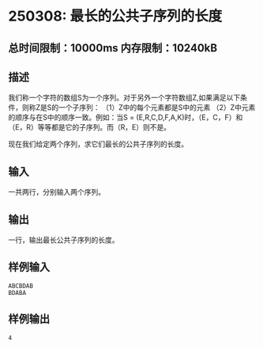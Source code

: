 # 250308: 最长的公共子序列的长度

## 总时间限制：10000ms    内存限制：10240kB

## 描述
我们称一个字符的数组S为一个序列。对于另外一个字符数组Z,如果满足以下条件，则称Z是S的一个子序列：
（1）Z中的每个元素都是S中的元素
（2）Z中元素的顺序与在S中的顺序一致。例如：当S = (E,R,C,D,F,A,K)时，（E，C，F）和（E，R）等等都是它的子序列。而（R，E）则不是。

现在我们给定两个序列，求它们最长的公共子序列的长度。

## 输入
一共两行，分别输入两个序列。

## 输出
一行，输出最长公共子序列的长度。

## 样例输入

```
ABCBDAB
BDABA
```


## 样例输出
```
4
```
